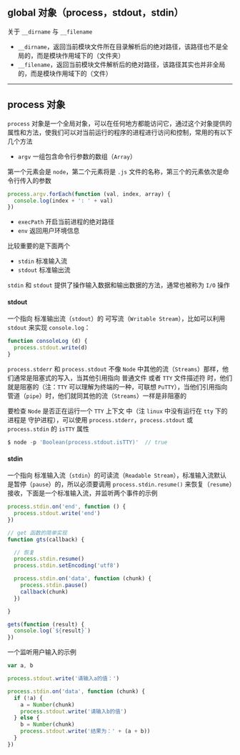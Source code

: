 ## global 对象（process，stdout，stdin）

关于 `__dirname` 与 `__filename`

* `__dirname`，返回当前模块文件所在目录解析后的绝对路径，该路径也不是全局的，而是模块作用域下的（文件夹）
* `__filename`，返回当前模块文件解析后的绝对路径，该路径其实也并非全局的，而是模块作用域下的（文件）


----

## process 对象

`process` 对象是一个全局对象，可以在任何地方都能访问它，通过这个对象提供的属性和方法，使我们可以对当前运行的程序的进程进行访问和控制，常用的有以下几个方法

* `argv` 一组包含命令行参数的数组（`Array`）

第一个元素会是 `node`，第二个元素将是 `.js` 文件的名称，第三个的元素依次是命令行传入的参数

```js
process.argv.forEach(function (val, index, array) {
  console.log(index + ': ' + val)
})
```

* `execPath` 开启当前进程的绝对路径
* `env` 返回用户环境信息

比较重要的是下面两个

* `stdin` 标准输入流
* `stdout` 标准输出流

`stdin` 和 `stdout` 提供了操作输入数据和输出数据的方法，通常也被称为 `I/O` 操作

#### stdout

一个指向 标准输出流（`stdout`）的 可写流（`Writable Stream`），比如可以利用 `stdout` 来实现 `console.log`：

```js
function consoleLog (d) {
  process.stdout.write(d)
}
```

`process.stderr` 和 `process.stdout` 不像 `Node` 中其他的流（`Streams`）那样，他们通常是阻塞式的写入，当其他引用指向 普通文件 或者 `TTY` 文件描述符 时，他们就是阻塞的（注：`TTY` 可以理解为终端的一种，可联想 `PuTTY`），当他们引用指向管道（`pipe`）时，他们就同其他的流（`Streams`）一样是非阻塞的

要检查 `Node` 是否正在运行一个 `TTY` 上下文 中（注 `linux` 中没有运行在 `tty` 下的进程是 守护进程），可以使用 `process.stderr`，`process.stdout` 或 `process.stdin` 的 `isTTY` 属性

```js
$ node -p 'Boolean(process.stdout.isTTY)'  // true
```

#### stdin

一个指向 标准输入流（`stdin`）的可读流（`Readable Stream`），标准输入流默认是暂停（`pause`）的，所以必须要调用 `process.stdin.resume()` 来恢复（`resume`）接收，下面是一个标准输入流，并监听两个事件的示例

```js
process.stdin.on('end', function () {
  process.stdout.write('end')
})

// get 函数的简单实现
function gts(callback) {

  // 恢复
  process.stdin.resume()
  process.stdin.setEncoding('utf8')

  process.stdin.on('data', function (chunk) {
    process.stdin.pause()
    callback(chunk)
  })

}

gets(function (result) {
  console.log(`${result}`)
})
```

一个监听用户输入的示例

```js
var a, b

process.stdout.write('请输入a的值：')

process.stdin.on('data', function (chunk) {
  if (!a) {
    a = Number(chunk)
    process.stdout.write('请输入b的值')
  } else {
    b = Number(chunk)
    process.stdout.write('结果为：' + (a + b))
  }
})
```